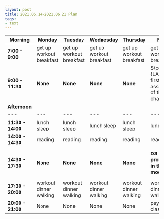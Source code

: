 ```yaml
---
layout: post
title: 2021.06.14-2021.06.21 Plan
tags:
- text
---
```


| Morning | Monday | Tuesday | Wednesday | Thursday | Friday | Saturday | Sunday |
|---|---|---|---|---|---|---|---|
| **7:00 - 9:00** | get up workout breakfast | get up workout breakfast | get up workout breakfast | get up workout breakfast | get up workout breakfast | get up workout breakfast | get up workout breakfast |
| **9:00 - 11:30** | **None** | **None** | **None** | **None** |  $\color{red} {LA (The first assignment of the sixth chapter)} $ | **LA (The second assignment of the sixth chapter)** | do something I like |
| **Afternoon** |   |   |   |   |   |   |   | 
|---|---|---|---|---|---|---|---|
| **11:30 - 14:00** | lunch sleep | lunch sleep | lunch sleep | lunch sleep | lunch sleep | lunch sleep | lunch sleep |
| **14:00 - 14:30** | reading | reading | reading | reading | reading | reading | reading |
| **14:30 - 17:30** | **None** | **None**| **None**| **None**| **DS (The problems in the module 3)** | **DL (the assignment of week 1 in thefirst class)** | do something I like |
| **17:30 - 20:00** | workout dinner walking | workout dinner walking | workout dinner walking | workout dinner walking | workout dinner walking | workout dinner walking | workout dinner walking |
| **20:00 - 21:00** | None | None | None | None | psychology class | psychology class | psychology class |
